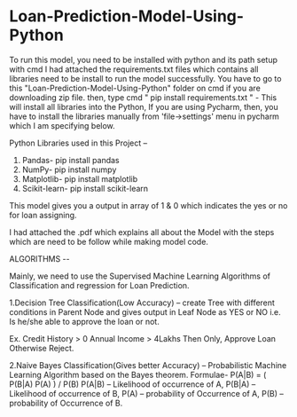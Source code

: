 # Loan-Prediction-Model-Using-Python

To run this model, you need to be installed with python and its path setup with cmd
I had attached the requirements.txt files which contains all libraries need to be install to run the model successfully.
You have to go to this "Loan-Prediction-Model-Using-Python" folder on cmd if you are downloading zip file. 
then, type cmd " pip install requirements.txt " - This will install all libraries into the Python,
If you are using Pycharm, then, you have to install the libraries manually from 'file->settings' menu in pycharm which I am specifying below.

Python Libraries used in this Project – 
1.	Pandas- pip install pandas
2.	NumPy- pip install numpy
3.	Matplotlib- pip install matplotlib
4.	Scikit-learn- pip install scikit-learn

This model gives you a output in array of 1 & 0 which indicates the yes or no for loan assigning.

I had attached the .pdf which explains all about the Model with the steps which are need to be follow while making model code.


ALGORITHMS --

Mainly, we need to use the Supervised Machine Learning Algorithms of Classification and regression for Loan Prediction.

1.Decision Tree Classification(Low Accuracy) – create Tree with different conditions in Parent Node and gives output in Leaf Node as YES or NO i.e. Is he/she able to approve the loan or not.

Ex.  	Credit History > 0
			Annual Income > 4Lakhs
			Then Only, Approve Loan Otherwise Reject.

2.Naive Bayes Classification(Gives better Accuracy) – Probabilistic Machine Learning Algorithm based on the Bayes theorem. 
      Formulae- P(A|B) = ( P(B|A) P(A) ) /  P(B)
      P(A|B) – Likelihood of occurrence of A, 
      P(B|A) – Likelihood of occurrence of B,    P(A) – probability of Occurrence of A,     P(B) – probability of Occurrence of B.  
